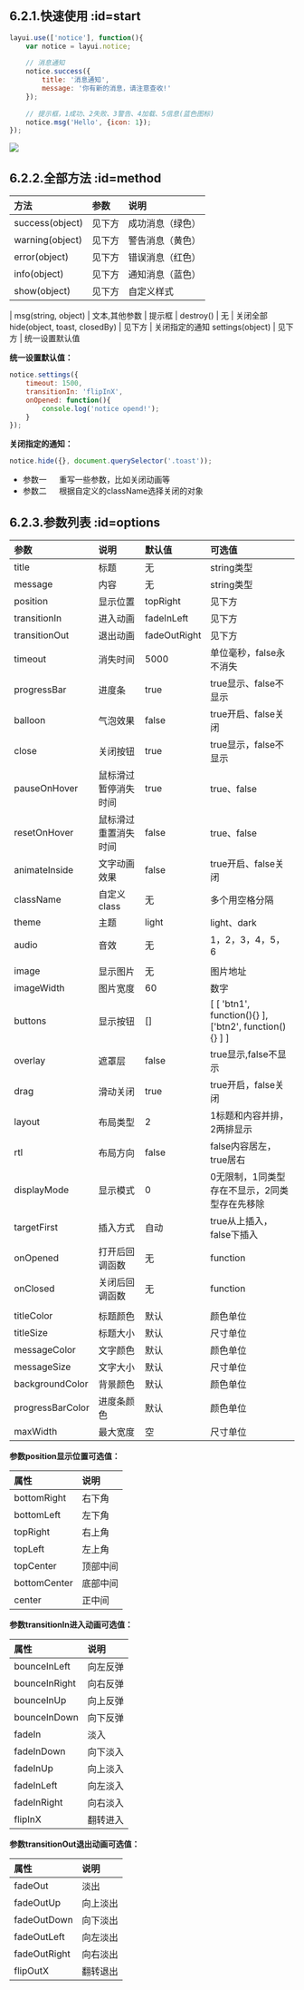 ## 6.2.1.快速使用  :id=start
```javascript
layui.use(['notice'], function(){
    var notice = layui.notice;
    
    // 消息通知
    notice.success({
        title: '消息通知',
        message: '你有新的消息，请注意查收!'
    });
    
    // 提示框，1成功、2失败、3警告、4加载、5信息(蓝色图标)
    notice.msg('Hello', {icon: 1});
});
```

![](https://s2.ax1x.com/2019/08/28/mHaYM4.png)


## 6.2.2.全部方法  :id=method

 方法 | 参数 | 说明
 :--- | :--- | :---
 success(object) | 见下方 | 成功消息（绿色）
 warning(object) | 见下方 |  警告消息（黄色）
 error(object) | 见下方 |  错误消息（红色）
 info(object) |  见下方 | 通知消息（蓝色）
 show(object) | 见下方 |  自定义样式
  | 
 msg(string, object) | 文本,其他参数 |  提示框
  | 
 destroy() |  无 | 关闭全部
 hide(object, toast, closedBy) |  见下方 | 关闭指定的通知
 settings(object) | 见下方 |  统一设置默认值
 
**统一设置默认值：**
 
```javascript
notice.settings({
    timeout: 1500,
    transitionIn: 'flipInX',
    onOpened: function(){
        console.log('notice opend!');
    }
});   
```

**关闭指定的通知：**

```javascript
notice.hide({}, document.querySelector('.toast')); 
```

- 参数一 &emsp; 重写一些参数，比如关闭动画等
- 参数二 &emsp; 根据自定义的className选择关闭的对象

 
## 6.2.3.参数列表  :id=options
 
 参数 | 说明 | 默认值 | 可选值 
:---|:---|:---|:---
 title | 标题 | 无 | string类型
 message | 内容 | 无 |  string类型
 position | 显示位置 | topRight | 见下方
 transitionIn | 进入动画 | fadeInLeft | 见下方
 transitionOut | 退出动画 | fadeOutRight | 见下方
 timeout | 消失时间 | 5000 | 单位毫秒，false永不消失
 progressBar | 进度条 | true | true显示、false不显示
 balloon | 气泡效果 | false | true开启、false关闭
 close | 关闭按钮 | true | true显示，false不显示
 pauseOnHover | 鼠标滑过暂停消失时间 | true | true、false
 resetOnHover | 鼠标滑过重置消失时间 | false | true、false
 animateInside | 文字动画效果 | false | true开启、false关闭
 className | 自定义class | 无 | 多个用空格分隔
 theme | 主题 | light | light、dark
 audio | 音效 | 无 | 1，2，3，4，5，6
 | | | 
 image | 显示图片 | 无 | 图片地址
 imageWidth | 图片宽度 | 60 | 数字 
 buttons | 显示按钮 | [] | [ [ 'btn1', function(){} ], ['btn2', function(){} ] ] 
 overlay | 遮罩层 | false | true显示,false不显示
 drag | 滑动关闭 | true | true开启，false关闭
 layout | 布局类型 | 2 | 1标题和内容并排，2两排显示
 rtl | 布局方向 | false | false内容居左，true居右
 displayMode | 显示模式 | 0 | 0无限制，1同类型存在不显示，2同类型存在先移除
 targetFirst | 插入方式 | 自动 | true从上插入，false下插入
 onOpened | 打开后回调函数 | 无 | function
 onClosed | 关闭后回调函数 | 无 | function
 | | | 
 titleColor | 标题颜色 | 默认| 颜色单位
 titleSize | 标题大小 | 默认| 尺寸单位
 messageColor | 文字颜色 | 默认| 颜色单位
 messageSize | 文字大小 | 默认| 尺寸单位
 backgroundColor | 背景颜色 | 默认 | 颜色单位
 progressBarColor | 进度条颜色 | 默认 | 颜色单位
 maxWidth | 最大宽度 | 空| 尺寸单位

**参数position显示位置可选值：**

 属性 | 说明 
:---|:---
bottomRight | 右下角
bottomLeft | 左下角
topRight | 右上角
topLeft | 左上角
topCenter | 顶部中间
bottomCenter | 底部中间
center | 正中间

**参数transitionIn进入动画可选值：**

 属性 | 说明 
:---|:---
bounceInLeft | 向左反弹
bounceInRight | 向右反弹
bounceInUp | 向上反弹
bounceInDown | 向下反弹
fadeIn | 淡入
fadeInDown | 向下淡入
fadeInUp | 向上淡入
fadeInLeft | 向左淡入
fadeInRight | 向右淡入
flipInX | 翻转进入

**参数transitionOut退出动画可选值：**

 属性 | 说明 
:---|:---
fadeOut | 淡出
fadeOutUp | 向上淡出
fadeOutDown | 向下淡出
fadeOutLeft | 向左淡出
fadeOutRight | 向右淡出
flipOutX | 翻转退出
